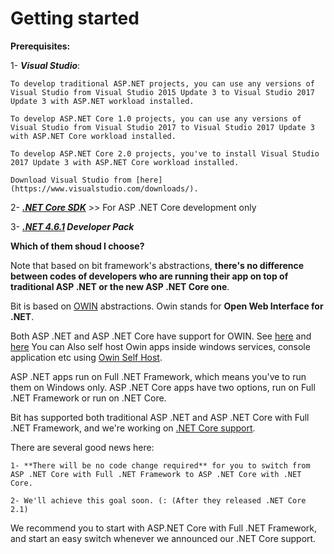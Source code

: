# Getting started

**Prerequisites:**

1- ***Visual Studio***:

    To develop traditional ASP.NET projects, you can use any versions of Visual Studio from Visual Studio 2015 Update 3 to Visual Studio 2017 Update 3 with ASP.NET workload installed.

    To develop ASP.NET Core 1.0 projects, you can use any versions of Visual Studio from Visual Studio 2017 to Visual Studio 2017 Update 3 with ASP.NET Core workload installed.

    To develop ASP.NET Core 2.0 projects, you've to install Visual Studio 2017 Update 3 with ASP.NET Core workload installed.

    Download Visual Studio from [here](https://www.visualstudio.com/downloads/).


2- ***[.NET Core SDK](https://www.microsoft.com/net/download/core)*** >> For ASP .NET Core development only

3- ***[.NET 4.6.1](https://www.microsoft.com/en-us/download/details.aspx?id=49978) Developer Pack***


**Which of them shoud I choose?**

Note that based on bit framework's abstractions, **there's no difference between codes of developers who are running their app on top of traditional ASP .NET or the new ASP .NET Core one**.

Bit is based on [OWIN](http://owin.org) abstractions. Owin stands for **Open Web Interface for .NET**.

Both ASP .NET and ASP .NET Core have support for OWIN. See [here](https://www.nuget.org/packages/Microsoft.Owin.Host.SystemWeb/) and [here](https://www.nuget.org/packages/Microsoft.AspNetCore.Owin/) You can Also self host Owin apps inside windows services, console application etc using [Owin Self Host](https://www.nuget.org/packages/Microsoft.Owin.SelfHost/).

ASP .NET apps run on Full .NET Framework, which means you've to run them on Windows only. ASP .NET Core apps have two options, run on Full .NET Framework or run on .NET Core.

Bit has supported both traditional ASP .NET and ASP .NET Core with Full .NET Framework, and we're working on [.NET Core support](https://github.com/bit-foundation/bit-framework/issues/59).

There are several good news here: 
    
    1- **There will be no code change required** for you to switch from ASP .NET Core with Full .NET Framework to ASP .NET Core with .NET Core.

    2- We'll achieve this goal soon. (: (After they released .NET Core 2.1)

We recommend you to start with ASP.NET Core with Full .NET Framework, and start an easy switch whenever we announced our .NET Core support.